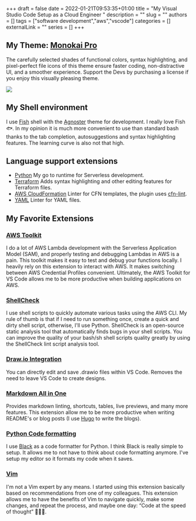 +++ 
draft = false
date = 2022-01-21T09:53:35+01:00
title = "My Visual Studio Code Setup as a Cloud Engineer "
description = ""
slug = ""
authors = []
tags = ["software development","aws","vscode"]
categories = []
externalLink = ""
series = []
+++
## My Theme: [Monokai Pro](https://monokai.pro/)
The carefully selected shades of functional colors, syntax highlighting, and pixel-perfect file icons of this theme ensure faster coding, non-distractive UI, and a smoother experience. Support the Devs by purchasing a license if you enjoy this visually pleasing theme.

![](/images/monokai.jpg)

##  My Shell environment
I use [Fish](https://fishshell.com/) shell with the [Agnoster](https://github.com/oh-my-fish/theme-agnoster) theme for development. I really love Fish 🐟. In my opinion it is much more convenient to use than standard bash thanks to the tab completion, autosuggestions and syntax highlighting features. The learning curve is also not that high.
## Language support extensions
- [Python](https://marketplace.visualstudio.com/items?itemName=ms-python.python) My go to runtime for Serverless development.
- [Terraform](https://marketplace.visualstudio.com/items?itemName=HashiCorp.terraform) Adds syntax highlighting and other editing features for Terraform files.
- [AWS CloudFormation](https://marketplace.visualstudio.com/items?itemName=kddejong.vscode-cfn-lint) Linter for CFN templates, the plugin uses [cfn-lint](https://github.com/aws-cloudformation/cfn-lint).
- [YAML](https://marketplace.visualstudio.com/items?itemName=redhat.vscode-yaml) Linter for YAML files.

## My Favorite Extensions 

### [AWS Toolkit](https://marketplace.visualstudio.com/items?itemName=AmazonWebServices.aws-toolkit-vscode)
I do a lot of AWS Lambda development with the Serverless Application Model (SAM), and properly testing and debugging Lambdas in AWS is a pain. This toolkit makes it easy to test and debug your functions locally. I heavily rely on this extension to interact with AWS. It makes switching between AWS Credential Profiles convenient. Ultimately, the AWS Toolkit for VS Code allows me to be more productive when building applications on AWS. 

### [ShellCheck](https://marketplace.visualstudio.com/items?itemName=timonwong.shellcheck)
I use shell scripts to quickly automate various tasks using the AWS CLI. My rule of thumb is that if I need to run something once, create a quick and dirty shell script, otherwise, I'll use Python. ShellCheck is an open-source static analysis tool that automatically finds bugs in your shell scripts. You can improve the quality of your bash/sh shell scripts quality greatly by using the ShellCheck lint script analysis tool.

### [Draw.io Integration](https://marketplace.visualstudio.com/items?itemName=hediet.vscode-drawio)
You can directly edit and save .drawio files within VS Code. Removes the need to leave VS Code to create designs. 

### [Markdown All in One](https://marketplace.visualstudio.com/items?itemName=yzhang.markdown-all-in-one)
Provides markdown linting, shortcuts, tables, live previews, and many more features. This extension allow me to be more productive when writing README's or blog posts (I use [Hugo](https://gohugo.io/) to write the blogs).

### [Python Code formatting](https://github.com/psf/black)
I use [Black](https://github.com/psf/black) as a code formatter for Python. I think Black is really simple to setup. It allows me to not have to think about code formatting anymore. I've setup my editor so it formats my code when it saves.

### [Vim](https://marketplace.visualstudio.com/items?itemName=vscodevim.vim)
I'm not a Vim expert by any means. I started using this extension basically based on recommendations from one of my colleagues. This extension allows me to have the benefits of Vim to navigate quickly, make some changes, and repeat the process, and maybe one day: “Code at the speed of thought” 👨🏻‍💻.

